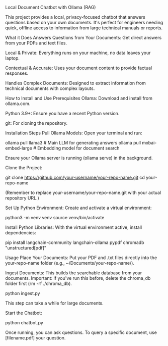 Local Document Chatbot with Ollama (RAG)


This project provides a local, privacy-focused chatbot that answers questions based on your own documents. It's perfect for engineers needing quick, offline access to information from large technical manuals or reports.

What it Does
Answers Questions from Your Documents: Get direct answers from your PDFs and text files.

Local & Private: Everything runs on your machine, no data leaves your laptop.

Contextual & Accurate: Uses your document content to provide factual responses.

Handles Complex Documents: Designed to extract information from technical documents with complex layouts.

How to Install and Use
Prerequisites
Ollama: Download and install from ollama.com.

Python 3.9+: Ensure you have a recent Python version.

git: For cloning the repository.

Installation Steps
Pull Ollama Models:
Open your terminal and run:

ollama pull llama3         # Main LLM for generating answers
ollama pull mxbai-embed-large # Embedding model for document search

Ensure your Ollama server is running (ollama serve) in the background.

Clone the Project:

git clone https://github.com/your-username/your-repo-name.git
cd your-repo-name

(Remember to replace your-username/your-repo-name.git with your actual repository URL.)

Set Up Python Environment:
Create and activate a virtual environment:

python3 -m venv venv
source venv/bin/activate

Install Python Libraries:
With the virtual environment active, install dependencies:

pip install langchain-community langchain-ollama pypdf chromadb "unstructured[pdf]"

Usage
Place Your Documents:
Put your PDF and .txt files directly into the your-repo-name folder (e.g., ~/Documents/your-repo-name/).

Ingest Documents:
This builds the searchable database from your documents.
Important: If you've run this before, delete the chroma_db folder first (rm -rf ./chroma_db).

python ingest.py

This step can take a while for large documents.

Start the Chatbot:

python chatbot.py

Once running, you can ask questions. To query a specific document, use [filename.pdf] your question.
